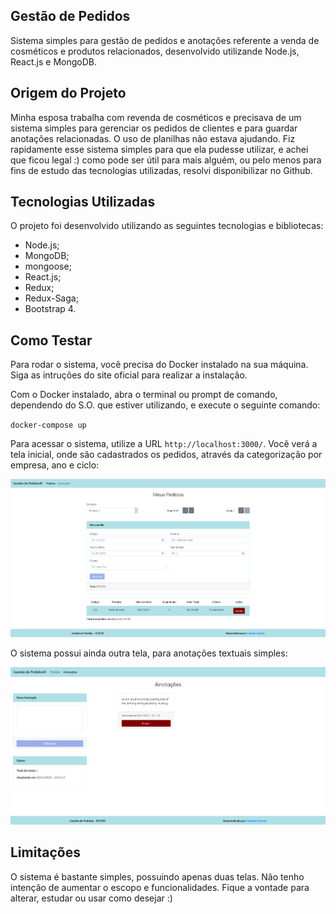 ## Gestão de Pedidos

Sistema simples para gestão de pedidos e anotações referente a venda de cosméticos e produtos relacionados, desenvolvido utilizande Node.js, React.js e MongoDB.

## Origem do Projeto

Minha esposa trabalha com revenda de cosméticos e precisava de um sistema simples para gerenciar os pedidos de clientes e para guardar anotações relacionadas. O uso de planilhas não estava ajudando. Fiz rapidamente esse sistema simples para que ela pudesse utilizar, e achei que ficou legal :) como pode ser útil para mais alguém, ou pelo menos para fins de estudo das tecnologias utilizadas, resolvi disponibilizar no Github.

## Tecnologias Utilizadas

O projeto foi desenvolvido utilizando as seguintes tecnologias e bibliotecas:

* Node.js;
* MongoDB;
* mongoose;
* React.js;
* Redux;
* Redux-Saga;
* Bootstrap 4.

## Como Testar

Para rodar o sistema, você precisa do Docker instalado na sua máquina. Siga as intruções do site oficial para realizar a instalação.

Com o Docker instalado, abra o terminal ou prompt de comando, dependendo do S.O. que estiver utilizando, e execute o seguinte comando:

`docker-compose up` 

Para acessar o sistema, utilize a URL `http://localhost:3000/`. Você verá a tela inicial, onde são cadastrados os pedidos, através da categorização por empresa, ano e ciclo:

![Tela inicial](https://raw.githubusercontent.com/evgomes/gestao-de-pedidos/main/images/gestao-pedidos-1.png?token=ADTMTKLBWWAHZO4ZSRPN2ES7VKNB2 "Tela inicial")

O sistema possui ainda outra tela, para anotações textuais simples:

![Tela de anotações](https://raw.githubusercontent.com/evgomes/gestao-de-pedidos/main/images/gestao-pedidos-2.png?token=ADTMTKN7KGENJLSVFTWXKOK7VKNFI "Tela de anotações")

## Limitações

O sistema é bastante simples, possuindo apenas duas telas. Não tenho intenção de aumentar o escopo e funcionalidades. 
Fique a vontade para alterar, estudar ou usar como desejar :)